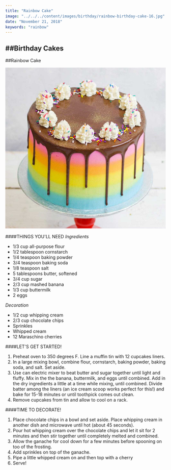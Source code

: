 ```yaml
---
title: "Rainbow Cake"
image: "../../../content/images/birthday/rainbow-birthday-cake-16.jpg"
date: "November 21, 2018"
keywords: "rainbow"
---
```

##Birthday Cakes
---

##Rainbow Cake

![Image](../../../content/images/birthday/rainbowCake-birthday-cake-16.jpg) 

####THINGS YOU'LL NEED
*Ingredients*
* 1/3 cup all-purpose flour
* 1/2 tablespoon cornstarch
* 1/4 teaspoon baking powder
* 3/4 teaspoon baking soda
* 1/8 teaspoon salt
* 5 tablespoons butter, softened
* 3/4 cup sugar
* 2/3 cup mashed banana
* 1/3 cup buttermilk
* 2 eggs

*Decoration*
* 1/2 cup whipping cream
* 2/3 cup chocolate chips
* Sprinkles
* Whipped cream
* 12 Maraschino cherries

####LET'S GET STARTED!
1. Preheat oven to 350 degrees F. Line a muffin tin with 12 cupcakes liners.
2. In a large mixing bowl, combine flour, cornstarch, baking powder, baking soda, and salt. Set aside.
3. Use can electric mixer to beat butter and sugar together until light and fluffy. Mix in the the banana, buttermilk, and eggs until combined. Add in the dry ingredients a little at a time while mixing, until combined. Divide batter among the liners (an ice cream scoop works perfect for this!) and bake for 15-18 minutes or until toothpick comes out clean.
4. Remove cupcakes from tin and allow to cool on a rack.

####TIME TO DECORATE!
1. Place chocolate chips in a bowl and set aside. Place whipping cream in another dish and microwave until hot (about 45 seconds).
2. Pour hot whipping cream over the chocolate chips and let it sit for 2 minutes and then stir together until completely melted and combined. 
3. Allow the ganache for cool down for a few minutes before spooning on too of the frosting.
4. Add sprinkles on top of the ganache. 
5. Pipe a little whipped cream on and then top with a cherry
6. Serve!